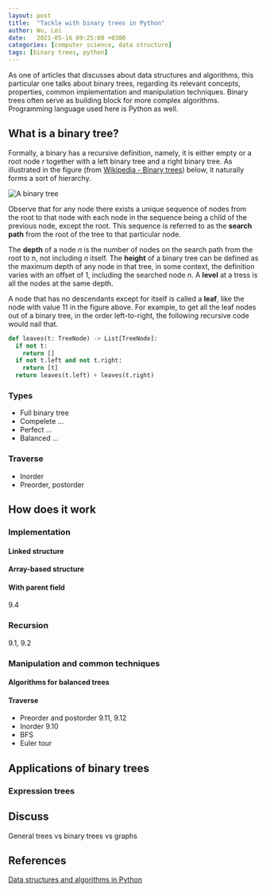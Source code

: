 ```yaml
---
layout: post
title:  "Tackle with binary trees in Python"
author: Wu, Lei
date:   2021-05-16 09:25:00 +0300
categories: [computer science, data structure]
tags: [binary trees, python]
---
```


As one of articles that discusses about data structures and algorithms, this particular one talks about binary trees, regarding its relevant concepts, properties, common implementation and manipulation techniques. Binary trees often serve as building block for more complex algorithms. Programming language used here is Python as well.

## What is a binary tree?

Formally, a binary has a recursive definition, namely, it is either empty or a root node *r* together with a left binary tree and a right binary tree. As illustrated in the figure (from [Wikipedia - Binary trees](https://en.wikipedia.org/wiki/Binary_tree)) below, it naturally forms a sort of hierarchy.

![A binary tree](/serpent-slayer/assets/images/210516/binary-tree.svg)

Observe that for any node there exists a unique sequence of nodes from the root to that node with each node in the sequence being a child of the previous node, except the root. This sequence is referred to as the **search path** from the root of the tree to that particular node.

The **depth** of a node *n* is the number of nodes on the search path from the root to n, not including *n* itself. The **height** of a binary tree can be defined as the maximum depth of any node in that tree, in some context, the definition varies with an offset of 1, including the searched node *n*. A **level** at a tress is all the nodes at the same depth.

A node that has no descendants except for itself is called a **leaf**, like the node with value 11 in the figure above. For example, to get all the leaf nodes out of a binary tree, in the order left-to-right, the following recursive code would nail that.

```python
def leaves(t: TreeNode) -> List[TreeNode]:
  if not t:
    return []
  if not t.left and not t.right:
    return [t]
  return leaves(t.left) + leaves(t.right)
```

### Types

- Full binary tree
- Compelete ...
- Perfect ...
- Balanced ...

### Traverse

- Inorder
- Preorder, postorder

## How does it work

### Implementation

#### Linked structure

#### Array-based structure

#### With parent field

9.4

### Recursion

9.1, 9.2

### Manipulation and common techniques

#### Algorithms for balanced trees

#### Traverse

- Preorder and postorder
  9.11, 9.12
- Inorder 
  9.10
- BFS
- Euler tour

## Applications of binary trees

### Expression trees

## Discuss

General trees vs binary trees vs graphs

## References

[Data structures and algorithms in Python](https://www.amazon.com/Structures-Algorithms-Python-Michael-Goodrich/dp/1118290275)

